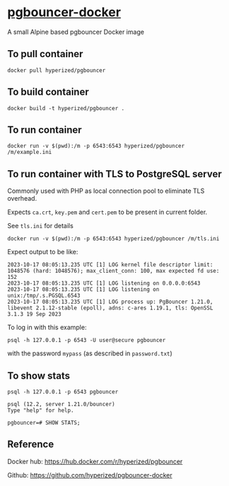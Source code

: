 # [pgbouncer-docker](https://github.com/hyperized/pgbouncer-docker)
A small Alpine based pgbouncer Docker image

## To pull container

```docker pull hyperized/pgbouncer```

## To build container

```docker build -t hyperized/pgbouncer .```

## To run container 

```docker run -v $(pwd):/m -p 6543:6543 hyperized/pgbouncer /m/example.ini```

## To run container with TLS to PostgreSQL server

Commonly used with PHP as local connection pool to eliminate TLS overhead.

Expects `ca.crt`, `key.pem` and `cert.pem` to be present in current folder.

See `tls.ini` for details

```docker run -v $(pwd):/m -p 6543:6543 hyperized/pgbouncer /m/tls.ini```

Expect output to be like:

```shell script
2023-10-17 08:05:13.235 UTC [1] LOG kernel file descriptor limit: 1048576 (hard: 1048576); max_client_conn: 100, max expected fd use: 152
2023-10-17 08:05:13.235 UTC [1] LOG listening on 0.0.0.0:6543
2023-10-17 08:05:13.235 UTC [1] LOG listening on unix:/tmp/.s.PGSQL.6543
2023-10-17 08:05:13.235 UTC [1] LOG process up: PgBouncer 1.21.0, libevent 2.1.12-stable (epoll), adns: c-ares 1.19.1, tls: OpenSSL 3.1.3 19 Sep 2023
```

To log in with this example:

```
psql -h 127.0.0.1 -p 6543 -U user@secure pgbouncer
```

with the password `mypass` (as described in `password.txt`)

## To show stats

```
psql -h 127.0.0.1 -p 6543 pgbouncer

psql (12.2, server 1.21.0/bouncer)
Type "help" for help.

pgbouncer=# SHOW STATS;
```

## Reference

Docker hub: https://hub.docker.com/r/hyperized/pgbouncer

Github: https://github.com/hyperized/pgbouncer-docker
